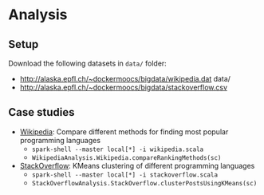 # Analysis## SetupDownload the following datasets in `data/` folder:- http://alaska.epfl.ch/~dockermoocs/bigdata/wikipedia.dat data/- http://alaska.epfl.ch/~dockermoocs/bigdata/stackoverflow.csv## Case studies- [Wikipedia](./wikipedia.scala): Compare different methods for finding most popular programming languages	- `spark-shell --master local[*] -i wikipedia.scala`	- `WikipediaAnalysis.Wikipedia.compareRankingMethods(sc)`- [StackOverflow](./stackoverflow.scala): KMeans clustering of different programming languages	- `spark-shell --master local[*] -i stackoverflow.scala`	-  `StackOverflowAnalysis.StackOverflow.clusterPostsUsingKMeans(sc)`